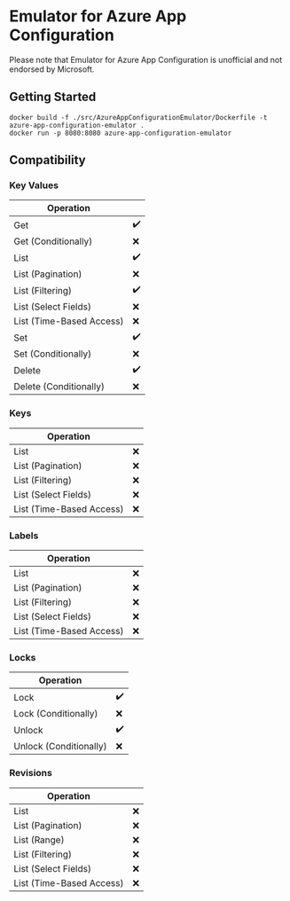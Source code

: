 # Emulator for Azure App Configuration

Please note that Emulator for Azure App Configuration is unofficial and not endorsed by Microsoft.

## Getting Started

```shell
docker build -f ./src/AzureAppConfigurationEmulator/Dockerfile -t azure-app-configuration-emulator .
docker run -p 8080:8080 azure-app-configuration-emulator
```

## Compatibility

### Key Values

| Operation                |     |
|--------------------------|-----|
| Get                      | ✔️  |
| Get (Conditionally)      | ❌   |
| List                     | ✔️  |
| List (Pagination)        | ❌   |
| List (Filtering)         | ✔️  |
| List (Select Fields)     | ❌   |
| List (Time-Based Access) | ❌   |
| Set                      | ✔️  |
| Set (Conditionally)      | ❌   |
| Delete                   | ✔️  |
| Delete (Conditionally)   | ❌   |

### Keys

| Operation                |   |
|--------------------------|---|
| List                     | ❌ |
| List (Pagination)        | ❌ |
| List (Filtering)         | ❌ |
| List (Select Fields)     | ❌ |
| List (Time-Based Access) | ❌ |

### Labels

| Operation                |   |
|--------------------------|---|
| List                     | ❌ |
| List (Pagination)        | ❌ |
| List (Filtering)         | ❌ |
| List (Select Fields)     | ❌ |
| List (Time-Based Access) | ❌ |

### Locks

| Operation              |    |
|------------------------|----|
| Lock                   | ✔️ |
| Lock (Conditionally)   | ❌  |
| Unlock                 | ✔️ |
| Unlock (Conditionally) | ❌  |

### Revisions

| Operation                |   |
|--------------------------|---|
| List                     | ❌ |
| List (Pagination)        | ❌ |
| List (Range)             | ❌ |
| List (Filtering)         | ❌ |
| List (Select Fields)     | ❌ |
| List (Time-Based Access) | ❌ |
